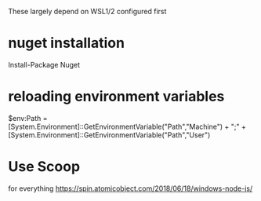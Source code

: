 These largely depend on WSL1/2 configured first



# nuget installation
 Install-Package Nuget                                                                                                

# reloading environment variables

 $env:Path = [System.Environment]::GetEnvironmentVariable("Path","Machine") + ";" + [System.Environment]::GetEnvironmentVariable("Path","User")                          

# Use Scoop
for everything
https://spin.atomicobject.com/2018/06/18/windows-node-js/
